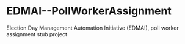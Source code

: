 # EDMAI--PollWorkerAssignment
Election Day Management Automation Initiative (EDMAI), poll worker assignment stub project
